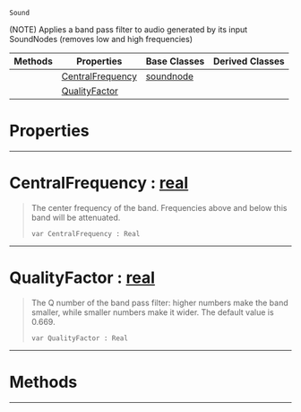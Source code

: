  `Sound`

(NOTE) Applies a band pass filter to audio generated by its input SoundNodes (removes low and high frequencies)

|Methods|Properties|Base Classes|Derived Classes|
|---|---|---|---|
| |[ CentralFrequency](https://github.com/zeroengineteam/ZeroDocs/code_reference/class_reference/bandpassnode.markdown#centralfrequency-zero-en)|[soundnode](https://github.com/zeroengineteam/ZeroDocs/code_reference/class_reference/soundnode.markdown)| |
| |[ QualityFactor](https://github.com/zeroengineteam/ZeroDocs/code_reference/class_reference/bandpassnode.markdown#qualityfactor-zero-engin)| | |


 #  Properties


---  
 #  CentralFrequency : [real](https://github.com/zeroengineteam/ZeroDocs/code_reference/zilch_base_types/real.markdown)

> The center frequency of the band. Frequencies above and below this band will be attenuated.
> ``` lang=cpp, name=Zilch
> var CentralFrequency : Real


---  
 #  QualityFactor : [real](https://github.com/zeroengineteam/ZeroDocs/code_reference/zilch_base_types/real.markdown)

> The Q number of the band pass filter: higher numbers make the band smaller, while smaller numbers make it wider. The default value is 0.669.
> ``` lang=cpp, name=Zilch
> var QualityFactor : Real


---  
 #  Methods


---  
 

 